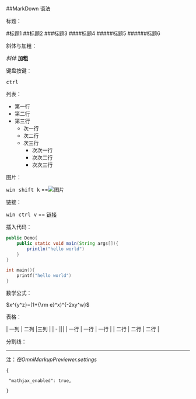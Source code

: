 ##MarkDown 语法

标题：

#标题1
##标题2 
###标题3
####标题4
#####标题5
######标题6

斜体与加粗：

*斜体* 
**加粗**

键盘按键：

<kbd>ctrl</kbd>

列表：

- 第一行
- 第二行
- 第三行
    + 次一行
    + 次二行
    + 次三行
        * 次次一行
        * 次次二行
        * 次次三行

图片：

<kbd>win shift k</kbd> ==![图片]()

链接：

<kbd>win ctrl v</kbd> == [链接]()  

插入代码：

``` java
public Demo{
    public static void main(String args[]){
        println("hello world")
    }
}
```

``` c
int main(){
    printf("hello world")
}
```

数学公式：

$x^{y^z}=(1+{\rm e}^x)^{-2xy^w}$ 

表格：

| 一列 | 二列 |三列  |
| - |||
| 一行 | 一行 | 一行 |
| 二行 | 二行 | 二行 |

分割线：

***
注：*在OmniMarkupPreviewer.settings*
```
{

 "mathjax_enabled": true,
 
}
```